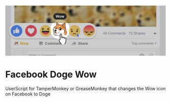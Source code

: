 ![alt tag](https://raw.githubusercontent.com/doubtingreality/fb-dogewow/master/cover-doge.jpg)

# Facebook Doge Wow
UserScript for TamperMonkey or GreaseMonkey that changes the Wow icon on Facebook to Doge
